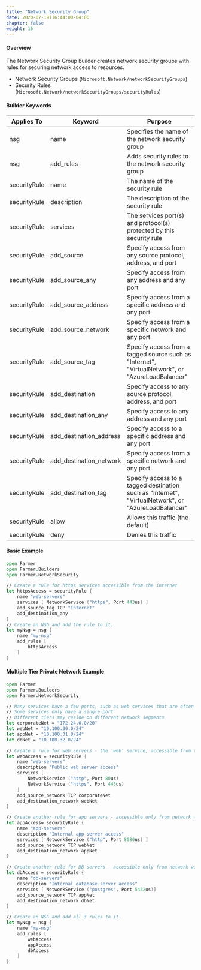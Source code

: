 ```yaml
---
title: "Network Security Group"
date: 2020-07-19T16:44:00-04:00
chapter: false
weight: 16
---
```


#### Overview
The Network Security Group builder creates network security groups with rules for securing network access to resources.

* Network Security Groups (`Microsoft.Network/networkSecurityGroups`)
* Security Rules (`Microsoft.Network/networkSecurityGroups/securityRules`)

#### Builder Keywords

| Applies To | Keyword | Purpose |
|-|-|-|
| nsg | name | Specifies the name of the network security group |
| nsg | add_rules | Adds security rules to the network security group |
| securityRule | name | The name of the security rule |
| securityRule | description | The description  of the security rule |
| securityRule | services | The services port(s) and protocol(s) protected by this security rule |
| securityRule | add_source | Specify access from any source protocol, address, and port |
| securityRule | add_source_any | Specify access from any address and any port |
| securityRule | add_source_address | Specify access from a specific address and any port |
| securityRule | add_source_network | Specify access from a specific network and any port |
| securityRule | add_source_tag | Specify access from a tagged source such as "Internet", "VirtualNetwork", or "AzureLoadBalancer" |
| securityRule | add_destination | Specify access to any source protocol, address, and port |
| securityRule | add_destination_any | Specify access to any address and any port |
| securityRule | add_destination_address | Specify access to a specific address and any port |
| securityRule | add_destination_network | Specify access from a specific network and any port |
| securityRule | add_destination_tag | Specify access to a tagged destination such as "Internet", "VirtualNetwork", or "AzureLoadBalancer" |
| securityRule | allow | Allows this traffic (the default) |
| securityRule | deny | Denies this traffic |

#### Basic Example

```fsharp
open Farmer
open Farmer.Builders
open Farmer.NetworkSecurity

// Create a rule for https services accessible from the internet
let httpsAccess = securityRule {
    name "web-servers"
    services [ NetworkService ("https", Port 443us) ]
    add_source_tag TCP "Internet"
    add_destination_any
}
// Create an NSG and add the rule to it.
let myNsg = nsg {
    name "my-nsg"
    add_rules [
        httpsAccess
    ]
}
```

#### Multiple Tier Private Network Example

```fsharp
open Farmer
open Farmer.Builders
open Farmer.NetworkSecurity

// Many services have a few ports, such as web services that are often on 80 and 443.
// Some services only have a single port
// Different tiers may reside on different network segments
let corporateNet = "172.24.0.0/20"
let webNet = "10.100.30.0/24"
let appNet = "10.100.31.0/24"
let dbNet = "10.100.32.0/24"

// Create a rule for web servers - the 'web' service, accessible from the corporate network
let webAccess = securityRule {
    name "web-servers"
    description "Public web server access"
    services [
        NetworkService ("http", Port 80us)
        NetworkService ("https", Port 443us)
    ]
    add_source_network TCP corporateNet
    add_destination_network webNet
}

// Create another rule for app servers - accessible only from network with the web servers
let appAccess= securityRule {
    name "app-servers"
    description "Internal app server access"
    services [ NetworkService ("http", Port 8080us) ]
    add_source_network TCP webNet
    add_destination_network appNet
}

// Create another rule for DB servers - accessible only from network with the app servers
let dbAccess = securityRule {
    name "db-servers"
    description "Internal database server access"
    services [ NetworkService ("postgres", Port 5432us)]
    add_source_network TCP appNet
    add_destination_network dbNet
}

// Create an NSG and add all 3 rules to it.
let myNsg = nsg {
    name "my-nsg"
    add_rules [
        webAccess
        appAccess
        dbAccess
    ]
}
```
